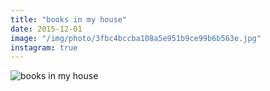 ```yaml
---
title: "books in my house"
date: 2015-12-01
image: "/img/photo/3fbc4bccba108a5e951b9ce99b6b563e.jpg"
instagram: true
---
```


![books in my house](/img/photo/3fbc4bccba108a5e951b9ce99b6b563e.jpg)
